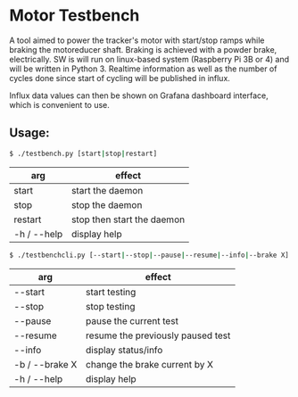 Motor Testbench
===============

A tool aimed to power the tracker's motor with start/stop ramps while braking the motoreducer shaft.
Braking is achieved with a powder brake, electrically.
SW is will run on linux-based system (Raspberry Pi 3B or 4) and will be written in Python 3.
Realtime information as well as the number of cycles done since start of cycling will be published in influx.

Influx data values can then be shown on Grafana dashboard interface, which is convenient to use.

Usage:
--------------------------------

```bash
$ ./testbench.py [start|stop|restart]
```
| arg         | effect |
|-------------|--------|
| start       | start the daemon           |
| stop        | stop the daemon            |
| restart     | stop then start the daemon |
| -h / --help | display help               |

```bash
$ ./testbenchcli.py [--start|--stop|--pause|--resume|--info|--brake X]
```
| arg            | effect |
|----------------|--------|
| --start        | start testing                     |
| --stop         | stop testing                      |
| --pause        | pause the current test            |
| --resume       | resume the previously paused test |
| --info         | display status/info               |
| -b / --brake X | change the brake current by X     |
| -h / --help    | display help                      |
